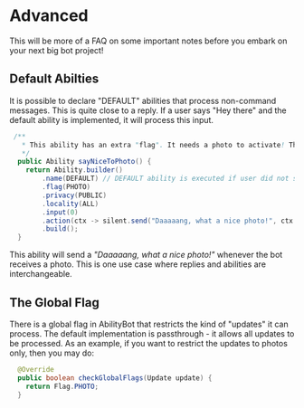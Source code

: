 # Advanced
This will be more of a FAQ on some important notes before you embark on your next big bot project!

## Default Abilties

It is possible to declare "DEFAULT" abilities that process non-command messages. This is quite close to a reply. If a user says "Hey there" and the default ability is implemented, it will process this input.
```java
 /**
   * This ability has an extra "flag". It needs a photo to activate! This feature is activated by default if there is no /command given.
   */
  public Ability sayNiceToPhoto() {
    return Ability.builder()
        .name(DEFAULT) // DEFAULT ability is executed if user did not specify a command -> Bot needs to have access to messages (check FatherBot)
        .flag(PHOTO)
        .privacy(PUBLIC)
        .locality(ALL)
        .input(0)
        .action(ctx -> silent.send("Daaaaang, what a nice photo!", ctx.chatId()))
        .build();
  }
```

This ability will send a *"Daaaaang, what a nice photo!"* whenever the bot receives a photo. This is one use case where replies and abilities are interchangeable.

## The Global Flag
There is a global flag in AbilityBot that restricts the kind of "updates" it can process. The default implementation is passthrough - it allows all updates to be processed.
As an example, if you want to restrict the updates to photos only, then you may do:

```java
  @Override
  public boolean checkGlobalFlags(Update update) {
    return Flag.PHOTO;
  }
```